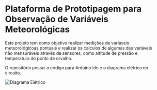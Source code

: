 # Plataforma de Prototipagem para Observação de Variáveis Meteorológicas

Este projeto tem como objetivo realizar medições de variáveis meteorológicoas pontuais e realizar os calculos de algumas das variáveis não mensuráveis através de sensores, como altitude de pressão e temperatura do ponto de orvalho.

O repositório possui o código para Arduino Ide e o diagrama elétrico do circuito.

![Diagrama Elétrico](https://user-images.githubusercontent.com/112513040/211372170-234ce0c4-3ed6-4d20-9986-85104d197f41.png)
